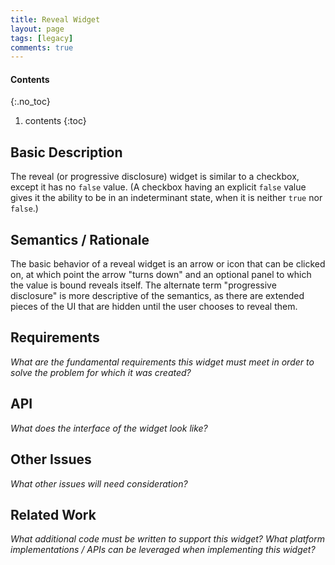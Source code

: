 ```yaml
---
title: Reveal Widget
layout: page
tags: [legacy]
comments: true
---
```

#### Contents
{:.no_toc}
1. contents
{:toc}

## Basic Description

The reveal (or progressive disclosure) widget is similar to a checkbox, except it has no <code>false</code> value. (A checkbox having an explicit <code>false</code> value gives it the ability to be in an indeterminant state, when it is neither <code>true</code> nor <code>false</code>.)

## Semantics / Rationale

The basic behavior of a reveal widget is an arrow or icon that can be clicked on, at which point the arrow "turns down" and an optional panel to which the value is bound reveals itself. The alternate term "progressive disclosure" is more descriptive of the semantics, as there are extended pieces of the UI that are hidden until the user chooses to reveal them.

## Requirements

_What are the fundamental requirements this widget must meet in order to solve the problem for which it was created?_

## API

_What does the interface of the widget look like?_

## Other Issues

_What other issues will need consideration?_

## Related Work

_What additional code must be written to support this widget? What platform implementations / APIs can be leveraged when implementing this widget?_
